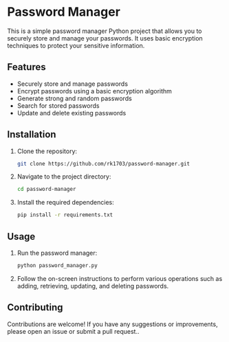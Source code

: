 # Password Manager

This is a simple password manager Python project that allows you to securely store and manage your passwords. It uses basic encryption techniques to protect your sensitive information.

## Features

- Securely store and manage passwords
- Encrypt passwords using a basic encryption algorithm
- Generate strong and random passwords
- Search for stored passwords
- Update and delete existing passwords

## Installation

1. Clone the repository:

    ```bash
    git clone https://github.com/rk1703/password-manager.git
    ```

2. Navigate to the project directory:

    ```bash
    cd password-manager
    ```

3. Install the required dependencies:

    ```bash
    pip install -r requirements.txt
    ```

## Usage

1. Run the password manager:

    ```bash
    python password_manager.py
    ```

2. Follow the on-screen instructions to perform various operations such as adding, retrieving, updating, and deleting passwords.

## Contributing

Contributions are welcome! If you have any suggestions or improvements, please open an issue or submit a pull request..